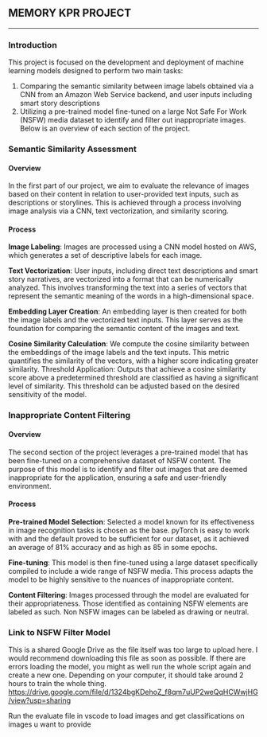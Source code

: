 ## MEMORY KPR PROJECT

---

### Introduction
This project is focused on the development and deployment of machine learning models designed to perform two main tasks: 
  1. Comparing the semantic similarity between image labels obtained via a CNN from an Amazon Web Service backend, and user inputs including smart story descriptions
  2. Utilizing a pre-trained model fine-tuned on a large Not Safe For Work (NSFW) media dataset to identify and filter out inappropriate images. Below is an overview of each section of the project.

### Semantic Similarity Assessment

#### Overview

In the first part of our project, we aim to evaluate the relevance of images based on their content in relation to user-provided text inputs, such as descriptions or storylines. This is achieved through a process involving image analysis via a CNN, text vectorization, and similarity scoring.

#### Process

**Image Labeling**: Images are processed using a CNN model hosted on AWS, which generates a set of descriptive labels for each image.

**Text Vectorization**: User inputs, including direct text descriptions and smart story narratives, are vectorized into a format that can be numerically analyzed. This involves transforming the text into a series of vectors that represent the semantic meaning of the words in a high-dimensional space.

**Embedding Layer Creation**: An embedding layer is then created for both the image labels and the vectorized text inputs. This layer serves as the foundation for comparing the semantic content of the images and text.

**Cosine Similarity Calculation**: We compute the cosine similarity between the embeddings of the image labels and the text inputs. This metric quantifies the similarity of the vectors, with a higher score indicating greater similarity.
    Threshold Application: Outputs that achieve a cosine similarity score above a predetermined threshold are classified as having a significant level of similarity. This threshold can be adjusted based on the desired sensitivity of the model.

### Inappropriate Content Filtering

#### Overview

The second section of the project leverages a pre-trained model that has been fine-tuned on a comprehensive dataset of NSFW content. The purpose of this model is to identify and filter out images that are deemed inappropriate for the application, ensuring a safe and user-friendly environment.

#### Process

**Pre-trained Model Selection**: Selected a model known for its effectiveness in image recognition tasks is chosen as the base. pyTorch is easy to work with and the default proved to be sufficient for our dataset, as it achieved an average of 81% accuracy and as high as 85 in some epochs. 

**Fine-tuning**: This model is then fine-tuned using a large dataset specifically compiled to include a wide range of NSFW media. This process adapts the model to be highly sensitive to the nuances of inappropriate content.

**Content Filtering**: Images processed through the model are evaluated for their appropriateness. Those identified as containing NSFW elements are labeled as such. Non NSFW images can be labeled as drawing or neutral. 

### Link to NSFW Filter Model

This is a shared Google Drive as the file itself was too large to upload here. I would recommend downloading this file as soon as possible. If there are errors loading the model, you might as well run the whole script again and create a new one. Depending on your computer, it should take around 2 hours to train the whole thing.  https://drive.google.com/file/d/1324bgKDehoZ_f8qm7uUP2weQqHCWwjHG/view?usp=sharing 

Run the evaluate file in vscode to load images and get classifications on images u want to provide
